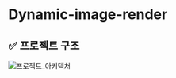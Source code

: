 # Dynamic-image-render

## :white_check_mark: 프로젝트 구조
![프로젝트_아키텍처](https://user-images.githubusercontent.com/88504900/149430132-e9d1cb02-993c-413d-a377-00593bde236c.jpeg)
